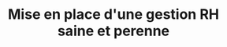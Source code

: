 ---
tags: audit_cards
cardOrder: order:3;

title: Mise en place d'une gestion RH saine et perenne
image: /img/mise_en_place.png

altImage: gestion RH
jqueryClass: gestion

---